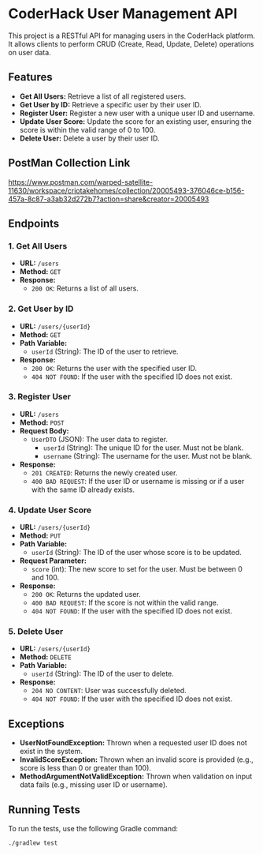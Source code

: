 # CoderHack User Management API

This project is a RESTful API for managing users in the CoderHack platform. It allows clients to perform CRUD (Create, Read, Update, Delete) operations on user data.

## Features

- **Get All Users:** Retrieve a list of all registered users.
- **Get User by ID:** Retrieve a specific user by their user ID.
- **Register User:** Register a new user with a unique user ID and username.
- **Update User Score:** Update the score for an existing user, ensuring the score is within the valid range of 0 to 100.
- **Delete User:** Delete a user by their user ID.

## PostMan Collection Link

https://www.postman.com/warped-satellite-11630/workspace/criotakehomes/collection/20005493-376046ce-b156-457a-8c87-a3ab32d272b7?action=share&creator=20005493

## Endpoints

### 1. Get All Users

- **URL:** `/users`
- **Method:** `GET`
- **Response:**
  - `200 OK`: Returns a list of all users.

### 2. Get User by ID

- **URL:** `/users/{userId}`
- **Method:** `GET`
- **Path Variable:** 
  - `userId` (String): The ID of the user to retrieve.
- **Response:**
  - `200 OK`: Returns the user with the specified user ID.
  - `404 NOT FOUND`: If the user with the specified ID does not exist.

### 3. Register User

- **URL:** `/users`
- **Method:** `POST`
- **Request Body:** 
  - `UserDTO` (JSON): The user data to register.
    - `userId` (String): The unique ID for the user. Must not be blank.
    - `username` (String): The username for the user. Must not be blank.
- **Response:**
  - `201 CREATED`: Returns the newly created user.
  - `400 BAD REQUEST`: If the user ID or username is missing or if a user with the same ID already exists.

### 4. Update User Score

- **URL:** `/users/{userId}`
- **Method:** `PUT`
- **Path Variable:** 
  - `userId` (String): The ID of the user whose score is to be updated.
- **Request Parameter:**
  - `score` (int): The new score to set for the user. Must be between 0 and 100.
- **Response:**
  - `200 OK`: Returns the updated user.
  - `400 BAD REQUEST`: If the score is not within the valid range.
  - `404 NOT FOUND`: If the user with the specified ID does not exist.

### 5. Delete User

- **URL:** `/users/{userId}`
- **Method:** `DELETE`
- **Path Variable:** 
  - `userId` (String): The ID of the user to delete.
- **Response:**
  - `204 NO CONTENT`: User was successfully deleted.
  - `404 NOT FOUND`: If the user with the specified ID does not exist.

## Exceptions

- **UserNotFoundException:** Thrown when a requested user ID does not exist in the system.
- **InvalidScoreException:** Thrown when an invalid score is provided (e.g., score is less than 0 or greater than 100).
- **MethodArgumentNotValidException:** Thrown when validation on input data fails (e.g., missing user ID or username).

## Running Tests

To run the tests, use the following Gradle command:

```bash
./gradlew test

